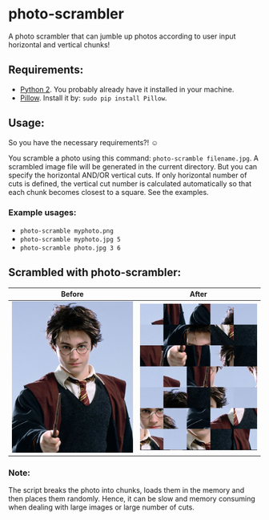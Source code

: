 # photo-scrambler
A photo scrambler that can jumble up photos according to user input horizontal and vertical chunks!

## Requirements:
* [Python 2](https://www.python.org/downloads/release/python-2713/). You probably already have it installed in your machine.
* [Pillow](https://python-pillow.org/). Install it by: `sudo pip install Pillow`.

## Usage:
So you have the necessary requirements?! :relaxed:

You scramble a photo using this command: `photo-scramble filename.jpg`. A scrambled image file will be generated in the current directory.
But you can specify the horizontal AND/OR vertical cuts. If only horizontal number of cuts is defined, the vertical cut number is calculated automatically so that each chunk becomes closest to a square. See the examples.

### Example usages:
* `photo-scramble myphoto.png`
* `photo-scramble myphoto.jpg 5`
* `photo-scramble photo.jpg 3 6`

## Scrambled with photo-scrambler:
| Before                                                                                                   | After                                                                                                                    |
|----------------------------------------------------------------------------------------------------------|--------------------------------------------------------------------------------------------------------------------------|
| ![original](https://raw.githubusercontent.com/naeem-hasan/photo-scrambler/master/sample/harrypotter.jpg) | ![scrambled](https://raw.githubusercontent.com/naeem-hasan/photo-scrambler/master/sample/%5BSCRAMBLED%5Dharrypotter.jpg) |

### Note:
The script breaks the photo into chunks, loads them in the memory and then places them randomly. Hence, it can be slow and memory consuming when dealing with large images or large number of cuts.
